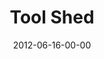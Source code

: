 ---
layout: message
category: message
series: "The Backyard Gospel"
title: "Tool Shed"
date: 2012-06-16-00-00
message_id: 733
sc-permalink-url: "http://soundcloud.com/crdschurch/tool-shed"
audio: "http://s3.amazonaws.com/crossroads-media/messages/audio/backyardgospel_04.mp3"
audio-duration: "52:53"
program: "http://s3.amazonaws.com/crossroads-media/documents/06_16-17_12Program.pdf"
description: "Brian Tome examines how to engage in challenging conversations
about God."
video: "http://s3.amazonaws.com/crossroads-media/messages/video/backyardgospel_04.mp4"
video-duration: "53:00"
yt-video-id: "iVbjdvFH-5Y"
video-image: "http://s3.amazonaws.com/crossroads-media/images/backyardgospel_04_still.jpg"
tag: 
 - brian-tome
 - program
explicit: false
---